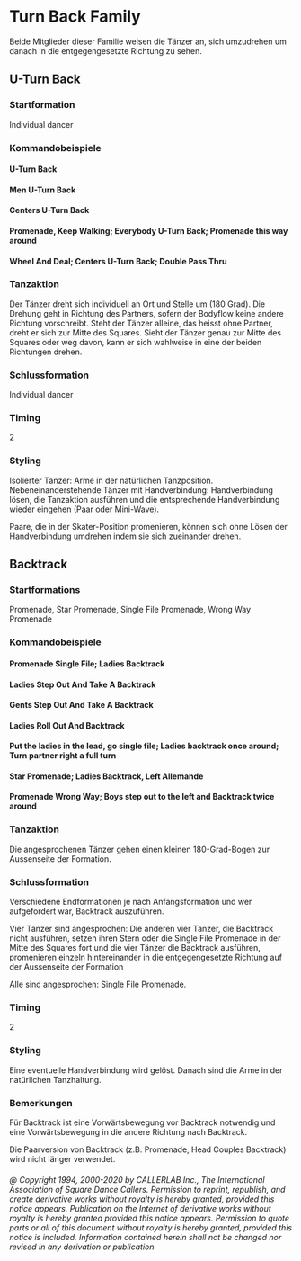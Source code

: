 
# Turn Back Family

Beide Mitglieder dieser Familie weisen die Tänzer an, sich umzudrehen um danach in die entgegengesetzte Richtung zu sehen.

## U-Turn Back

### Startformation

Individual dancer

### Kommandobeispiele

#### U-Turn Back
#### Men U-Turn Back
#### Centers U-Turn Back
#### Promenade, Keep Walking; Everybody U-Turn Back; Promenade this way around
#### Wheel And Deal; Centers U-Turn Back; Double Pass Thru

### Tanzaktion

Der Tänzer dreht sich individuell an Ort und Stelle um (180 Grad). Die Drehung geht in Richtung des Partners, sofern der Bodyflow keine andere Richtung vorschreibt. Steht der Tänzer alleine, das heisst ohne Partner, dreht er sich zur Mitte des Squares. Sieht der Tänzer genau zur Mitte des Squares oder weg davon, kann er sich wahlweise in eine der beiden Richtungen drehen.

### Schlussformation

Individual dancer

### Timing

2

### Styling

Isolierter Tänzer: Arme in der natürlichen Tanzposition. Nebeneinanderstehende Tänzer mit Handverbindung: Handverbindung lösen, die Tanzaktion ausführen und die entsprechende Handverbindung wieder eingehen (Paar oder Mini-Wave).

Paare, die in der Skater-Position promenieren, können sich ohne Lösen der Handverbindung umdrehen indem sie sich zueinander drehen.

## Backtrack

### Startformations

Promenade, Star Promenade, Single File Promenade, Wrong Way Promenade

### Kommandobeispiele

#### Promenade Single File; Ladies Backtrack
#### Ladies Step Out And Take A Backtrack
#### Gents Step Out And Take A Backtrack
#### Ladies Roll Out And Backtrack
#### Put the ladies in the lead, go single file; Ladies backtrack once around; Turn partner right a full turn
#### Star Promenade; Ladies Backtrack, Left Allemande
#### Promenade Wrong Way; Boys step out to the left and Backtrack twice around

### Tanzaktion

Die angesprochenen Tänzer gehen einen kleinen 180-Grad-Bogen zur Aussenseite der Formation.

### Schlussformation
 
Verschiedene Endformationen je nach Anfangsformation und wer aufgefordert war, Backtrack auszuführen.

Vier Tänzer sind angesprochen: Die anderen vier Tänzer, die Backtrack nicht ausführen, setzen ihren Stern oder die Single File Promenade in der Mitte des Squares fort und die vier Tänzer die Backtrack ausführen, promenieren einzeln hintereinander in die entgegengesetzte Richtung auf der Aussenseite der Formation

Alle sind angesprochen: Single File Promenade.

### Timing

2

### Styling

Eine eventuelle Handverbindung wird gelöst. Danach sind die Arme in der natürlichen Tanzhaltung.

### Bemerkungen
 
Für Backtrack ist eine Vorwärtsbewegung vor Backtrack notwendig und eine Vorwärtsbewegung in die andere Richtung nach Backtrack.

Die Paarversion von Backtrack (z.B. Promenade, Head Couples Backtrack) wird nicht länger verwendet.

###### @ Copyright 1994, 2000-2020 by CALLERLAB Inc., The International Association of Square Dance Callers. Permission to reprint, republish, and create derivative works without royalty is hereby granted, provided this notice appears. Publication on the Internet of derivative works without royalty is hereby granted provided this notice appears. Permission to quote parts or all of this document without royalty is hereby granted, provided this notice is included. Information contained herein shall not be changed nor revised in any derivation or publication.
